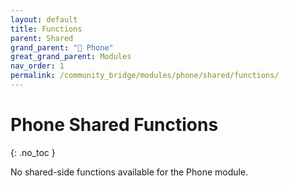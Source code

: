 ```yaml
---
layout: default
title: Functions
parent: Shared
grand_parent: "📱 Phone"
great_grand_parent: Modules
nav_order: 1
permalink: /community_bridge/modules/phone/shared/functions/
---
```


# Phone Shared Functions
{: .no_toc }

No shared-side functions available for the Phone module.